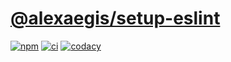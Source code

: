 # [@alexaegis/setup-eslint](https://github.com/AlexAegis/js-tooling/tree/master/packages/setup-eslint)

[![npm](https://img.shields.io/npm/v/@alexaegis/setup-eslint/latest)](https://www.npmjs.com/package/@alexaegis/setup-eslint)
[![ci](https://github.com/AlexAegis/js-tooling/actions/workflows/cicd.yml/badge.svg)](https://github.com/AlexAegis/js-tooling/actions/workflows/cicd.yml)
[![codacy](https://app.codacy.com/project/badge/Grade/7939332dc9454dc1b0529e720ff902e6)](https://www.codacy.com/gh/AlexAegis/js-tooling/dashboard?utm_source=github.com&utm_medium=referral&utm_content=AlexAegis/js-tooling&utm_campaign=Badge_Grade)
